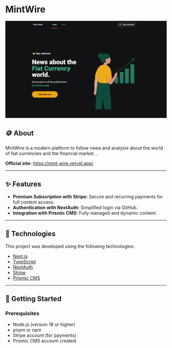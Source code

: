 # MintWire

![Header](./public/assets/mintwire-homepage.png)

## 🪙 About

MintWire is a modern platform to follow news and analysis about the world of fiat currencies and the financial market. .

**Official site:** https://mint-wire.vercel.app/

---

## ✨ Features

- **Premium Subscription with Stripe:** Secure and recurring payments for full content access.
- **Authentication with NextAuth:** Simplified login via GitHub.
- **Integration with Prismic CMS:** Fully managed and dynamic content.

---

## 🚀 Technologies

This project was developed using the following technologies:

- [Next.js](https://nextjs.org/)
- [TypeScript](https://www.typescriptlang.org/)
- [NextAuth](https://next-auth.js.org/)
- [Stripe](https://stripe.com/)
- [Prismic CMS](https://prismic.io/)

---

## 🔧 Getting Started

### Prerequisites

- Node.js (version 18 or higher)
- pnpm or npm
- Stripe account (for payments)
- Prismic CMS account created.
